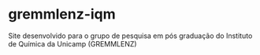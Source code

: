 # gremmlenz-iqm
Site desenvolvido para o grupo de pesquisa em pós graduação do Instituto de Química da Unicamp (GREMMLENZ)
